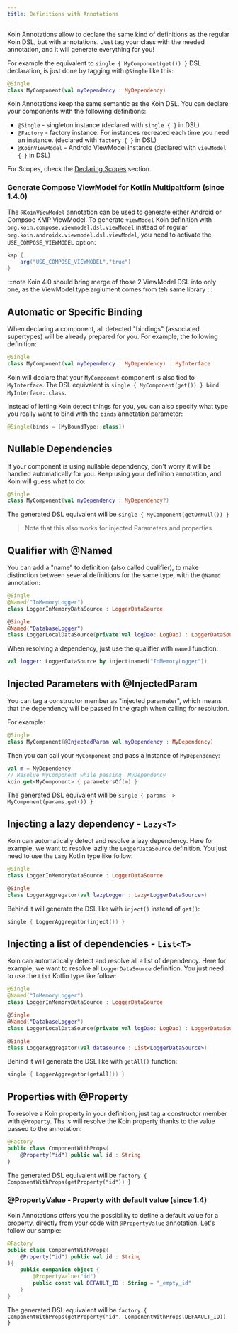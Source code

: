 ```yaml
---
title: Definitions with Annotations
---
```



Koin Annotations allow to declare the same kind of definitions as the regular Koin DSL, but with annotations. Just tag your class with the needed annotation, and it will generate everything for you!

For example the equivalent to `single { MyComponent(get()) }` DSL declaration, is just done by tagging with `@Single` like this:

```kotlin
@Single
class MyComponent(val myDependency : MyDependency)
```

Koin Annotations keep the same semantic as the Koin DSL. You can declare your components with the following definitions:

- `@Single` - singleton instance (declared with `single { }` in DSL)
- `@Factory` - factory instance. For instances recreated each time you need an instance. (declared with `factory { }` in DSL)
- `@KoinViewModel` - Android ViewModel instance (declared with `viewModel { }` in DSL)

For Scopes, check the [Declaring Scopes](/docs/reference/koin-core/scopes.md) section.

### Generate Compose ViewModel for Kotlin Multipaltform (since 1.4.0)

The `@KoinViewModel` annotation can be used to generate either Android or Compsoe KMP ViewModel. To generate `viewModel` Koin definition with `org.koin.compose.viewmodel.dsl.viewModel` instead of regular `org.koin.androidx.viewmodel.dsl.viewModel`, you need to activate the `USE_COMPOSE_VIEWMODEL` option:  

```groovy
ksp {
    arg("USE_COMPOSE_VIEWMODEL","true")
}
```

:::note
    Koin 4.0 should bring merge of those 2 ViewModel DSL into only one, as the ViewModel type argiument comes from teh same library
:::

## Automatic or Specific Binding

When declaring a component, all detected "bindings" (associated supertypes) will be already prepared for you. For example, the following definition:

```kotlin
@Single
class MyComponent(val myDependency : MyDependency) : MyInterface
```

Koin will declare that your `MyComponent` component is also tied to `MyInterface`. The DSL equivalent is `single { MyComponent(get()) } bind MyInterface::class`.


Instead of letting Koin detect things for you, you can also specify what type you really want to bind with the `binds` annotation parameter:

 ```kotlin
@Single(binds = [MyBoundType::class])
```

## Nullable Dependencies

If your component is using nullable dependency, don't worry it will be handled automatically for you. Keep using your definition annotation, and Koin will guess what to do:

```kotlin
@Single
class MyComponent(val myDependency : MyDependency?)
```

The generated DSL equivalent will be `single { MyComponent(getOrNull()) }`


> Note that this also works for injected Parameters and properties

## Qualifier with @Named

You can add a "name" to definition (also called qualifier), to make distinction between several definitions for the same type, with the `@Named` annotation:

```kotlin
@Single
@Named("InMemoryLogger")
class LoggerInMemoryDataSource : LoggerDataSource

@Single
@Named("DatabaseLogger")
class LoggerLocalDataSource(private val logDao: LogDao) : LoggerDataSource
```

When resolving a dependency, just use the qualifier with `named` function:

```kotlin
val logger: LoggerDataSource by inject(named("InMemoryLogger"))
```

## Injected Parameters with @InjectedParam

You can tag a constructor member as "injected parameter", which means that the dependency will be passed in the graph when calling for resolution.

For example:

```kotlin
@Single
class MyComponent(@InjectedParam val myDependency : MyDependency)
```

Then you can call your `MyComponent` and pass a instance of `MyDependency`:

```kotlin
val m = MyDependency
// Resolve MyComponent while passing  MyDependency
koin.get<MyComponent> { parametersOf(m) }
```

The generated DSL equivalent will be `single { params -> MyComponent(params.get()) }`


## Injecting a lazy dependency - `Lazy<T>`

Koin can automatically detect and resolve a lazy dependency. Here for example, we want to resolve lazily the `LoggerDataSource` definition. You just need to use the `Lazy` Kotlin type like follow:

```kotlin
@Single
class LoggerInMemoryDataSource : LoggerDataSource

@Single
class LoggerAggregator(val lazyLogger : Lazy<LoggerDataSource>)
```

Behind it will generate the DSL like with `inject()` instead of `get()`:

```kotlin
single { LoggerAggregator(inject()) }
```

## Injecting a list of dependencies - `List<T>`

Koin can automatically detect and resolve all a list of dependency. Here for example, we want to resolve all `LoggerDataSource` definition. You just need to use the `List` Kotlin type like follow:

```kotlin
@Single
@Named("InMemoryLogger")
class LoggerInMemoryDataSource : LoggerDataSource

@Single
@Named("DatabaseLogger")
class LoggerLocalDataSource(private val logDao: LogDao) : LoggerDataSource

@Single
class LoggerAggregator(val datasource : List<LoggerDataSource>)
```

Behind it will generate the DSL like with `getAll()` function:

```kotlin
single { LoggerAggregator(getAll()) }
```

## Properties with @Property

To resolve a Koin property in your definition, just tag a constructor member with `@Property`. Ths is will resolve the Koin property thanks to the value passed to the annotation:

```kotlin
@Factory
public class ComponentWithProps(
    @Property("id") public val id : String
)
```

The generated DSL equivalent will be `factory { ComponentWithProps(getProperty("id")) }`

### @PropertyValue - Property with default value (since 1.4)

Koin Annotations offers you the possibility to define a default value for a property, directly from your code with `@PropertyValue` annotation.
Let's follow our sample:

```kotlin
@Factory
public class ComponentWithProps(
    @Property("id") public val id : String
){
    public companion object {
        @PropertyValue("id")
        public const val DEFAULT_ID : String = "_empty_id"
    }
}
```

The generated DSL equivalent will be `factory { ComponentWithProps(getProperty("id", ComponentWithProps.DEFAAULT_ID)) }`
